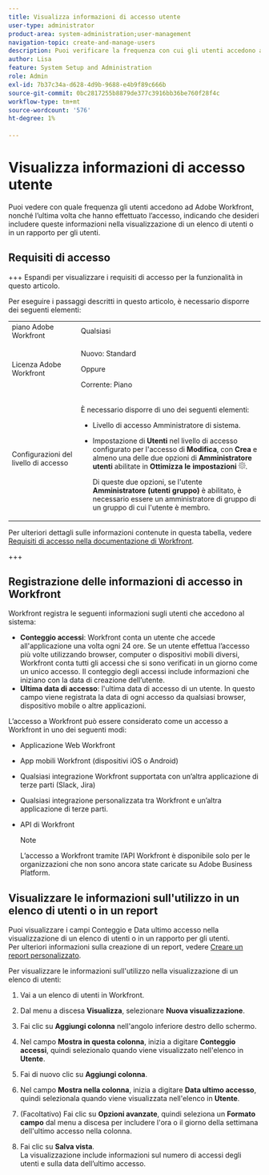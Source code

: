 ```yaml
---
title: Visualizza informazioni di accesso utente
user-type: administrator
product-area: system-administration;user-management
navigation-topic: create-and-manage-users
description: Puoi verificare la frequenza con cui gli utenti accedono a Workfront, nonché l’ultima volta che hanno effettuato l’accesso, indicando che desideri includere queste informazioni nella visualizzazione di un elenco di utenti o in un rapporto per gli utenti.
author: Lisa
feature: System Setup and Administration
role: Admin
exl-id: 7b37c34a-d628-4d9b-9688-e4b9f89c666b
source-git-commit: 0bc2817255b8879de377c3916bb36be760f28f4c
workflow-type: tm+mt
source-wordcount: '576'
ht-degree: 1%

---
```


# Visualizza informazioni di accesso utente

Puoi vedere con quale frequenza gli utenti accedono ad Adobe Workfront, nonché l’ultima volta che hanno effettuato l’accesso, indicando che desideri includere queste informazioni nella visualizzazione di un elenco di utenti o in un rapporto per gli utenti.

## Requisiti di accesso

+++ Espandi per visualizzare i requisiti di accesso per la funzionalità in questo articolo.

Per eseguire i passaggi descritti in questo articolo, è necessario disporre dei seguenti elementi:

<table style="table-layout:auto"> 
 <col> 
 <col> 
 <tbody> 
  <tr> 
   <td role="rowheader">piano Adobe Workfront</td> 
   <td>Qualsiasi</td> 
  </tr> 
  <tr> 
   <td role="rowheader">Licenza Adobe Workfront</td> 
   <td><p>Nuovo: Standard</p><p>Oppure</p><p>Corrente: Piano</p></td> 
  </tr> 
  <tr> 
   <td role="rowheader">Configurazioni del livello di accesso</td> 
   <td> <p>È necessario disporre di uno dei seguenti elementi:</p> 
    <ul> 
     <li> <p>Livello di accesso Amministratore di sistema. </li> 
     <li> <p>Impostazione di <b>Utenti</b> nel livello di accesso configurato per l'accesso di <b>Modifica</b>, con <b>Crea</b> e almeno una delle due opzioni di <b>Amministratore utenti</b> abilitate in <b>Ottimizza le impostazioni</b> <img src="assets/gear-icon-in-access-levels.png">. </p> <p>Di queste due opzioni, se l'utente <b>Amministratore (utenti gruppo)</b> è abilitato, è necessario essere un amministratore di gruppo di un gruppo di cui l'utente è membro.</p> </li> 
    </ul> </td> 
  </tr> 
 </tbody> 
</table>

Per ulteriori dettagli sulle informazioni contenute in questa tabella, vedere [Requisiti di accesso nella documentazione di Workfront](/help/quicksilver/administration-and-setup/add-users/access-levels-and-object-permissions/access-level-requirements-in-documentation.md).

+++

## Registrazione delle informazioni di accesso in Workfront

Workfront registra le seguenti informazioni sugli utenti che accedono al sistema:

* **Conteggio accessi**: Workfront conta un utente che accede all&#39;applicazione una volta ogni 24 ore. Se un utente effettua l’accesso più volte utilizzando browser, computer o dispositivi mobili diversi, Workfront conta tutti gli accessi che si sono verificati in un giorno come un unico accesso. Il conteggio degli accessi include informazioni che iniziano con la data di creazione dell’utente.
* **Ultima data di accesso**: l&#39;ultima data di accesso di un utente. In questo campo viene registrata la data di ogni accesso da qualsiasi browser, dispositivo mobile o altre applicazioni.

L’accesso a Workfront può essere considerato come un accesso a Workfront in uno dei seguenti modi:

* Applicazione Web Workfront
* App mobili Workfront (dispositivi iOS o Android)
* Qualsiasi integrazione Workfront supportata con un’altra applicazione di terze parti (Slack, Jira)
* Qualsiasi integrazione personalizzata tra Workfront e un’altra applicazione di terze parti.
* API di Workfront

  >[!NOTE]
  >
  >L’accesso a Workfront tramite l’API Workfront è disponibile solo per le organizzazioni che non sono ancora state caricate su Adobe Business Platform.

## Visualizzare le informazioni sull&#39;utilizzo in un elenco di utenti o in un report

Puoi visualizzare i campi Conteggio e Data ultimo accesso nella visualizzazione di un elenco di utenti o in un rapporto per gli utenti.\
Per ulteriori informazioni sulla creazione di un report, vedere [Creare un report personalizzato](../../../reports-and-dashboards/reports/creating-and-managing-reports/create-custom-report.md).

Per visualizzare le informazioni sull&#39;utilizzo nella visualizzazione di un elenco di utenti:

1. Vai a un elenco di utenti in Workfront.
1. Dal menu a discesa **Visualizza**, selezionare **Nuova visualizzazione**.

1. Fai clic su **Aggiungi colonna** nell&#39;angolo inferiore destro dello schermo.
1. Nel campo **Mostra in questa colonna**, inizia a digitare **Conteggio accessi**, quindi selezionalo quando viene visualizzato nell&#39;elenco in **Utente**.

1. Fai di nuovo clic su **Aggiungi colonna**.
1. Nel campo **Mostra nella colonna**, inizia a digitare **Data ultimo accesso**, quindi selezionala quando viene visualizzata nell&#39;elenco in **Utente**.

1. (Facoltativo) Fai clic su **Opzioni avanzate**, quindi seleziona un **Formato campo** dal menu a discesa per includere l&#39;ora o il giorno della settimana dell&#39;ultimo accesso nella colonna.

1. Fai clic su **Salva vista**.\
   La visualizzazione include informazioni sul numero di accessi degli utenti e sulla data dell’ultimo accesso.
